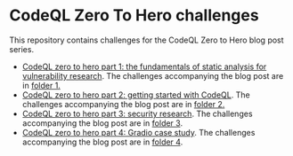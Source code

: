 # CodeQL Zero To Hero challenges

This repository contains challenges for the CodeQL Zero to Hero blog post series.

- [CodeQL zero to hero part 1: the fundamentals of static analysis for vulnerability research](https://github.blog/2023-03-31-codeql-zero-to-hero-part-1-the-fundamentals-of-static-analysis-for-vulnerability-research/). The challenges accompanying the blog post are in [folder 1.](https://github.com/GitHubSecurityLab/codeql-zero-to-hero/tree/main/1)
- [CodeQL zero to hero part 2: getting started with CodeQL](https://github.blog/2023-06-15-codeql-zero-to-hero-part-2-getting-started-with-codeql/). The challenges accompanying the blog post are in [folder 2.](https://github.com/GitHubSecurityLab/codeql-zero-to-hero/tree/main/2)
- [CodeQL zero to hero part 3: security research](https://github.blog/2024-04-29-codeql-zero-to-hero-part-3-security-research-with-codeql/). The challenges accompanying the blog post are in [folder 3](https://github.com/GitHubSecurityLab/codeql-zero-to-hero/tree/main/3).
- [CodeQL zero to hero part 4: Gradio case study](https://github.blog/security/vulnerability-research/codeql-zero-to-hero-part-4-gradio-framework-case-study/). The challenges accompanying the blog post are in [folder 4](https://github.com/GitHubSecurityLab/codeql-zero-to-hero/tree/main/4).
